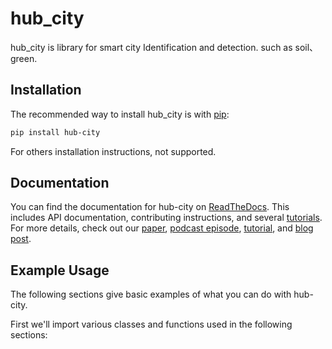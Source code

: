 # hub_city
hub_city is library for smart city Identification and detection. such as soil、green. 

## Installation

The recommended way to install hub_city is with [pip](https://pypi.org/project/hub-city/0.4/):

```sh
pip install hub-city
```

For others installation instructions, not supported.

## Documentation

You can find the documentation for hub-city on [ReadTheDocs](). This includes API documentation, contributing instructions, and several [tutorials](). For more details, check out our [paper](), [podcast episode](), [tutorial](https://www.youtube.com/watch), and [blog post](https://).

<p float="left">
  
</p>

## Example Usage

The following sections give basic examples of what you can do with hub-city.

First we'll import various classes and functions used in the following sections:

```python

```
